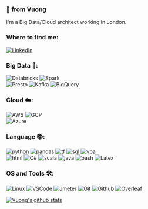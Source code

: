### 👋 from Vuong

I'm a Big Data/Cloud architect working in London.

### Where to find me:
[![LinkedIn](https://img.shields.io/badge/-LinkedIn-0077B5?style=for-the-badge&logo=LinkedIn&logoColor=white)](https://www.linkedin.com/in/vuong-nguyen/)

### Big Data 🚀:

![Databricks](https://img.shields.io/badge/Databricks-★★☆-lightgrey?labelColor=FF3621&logo=databricks&style=flat-square&logoColor=white)
![Spark](https://img.shields.io/badge/Spark-★★☆-lightgrey?labelColor=E25A1C&logo=apache-spark&style=flat-square&logoColor=white)
\
![Presto](https://img.shields.io/badge/Presto-★☆☆-lightgrey?labelColor=5890FF&logo=presto&style=flat-square&logoColor=white)
![Kafka](https://img.shields.io/badge/Kafka-★☆☆-lightgrey?labelColor=231F20&logo=apache-kafka&style=flat-square&logoColor=white)
![BigQuery](https://img.shields.io/badge/Big_Query-★☆☆-lightgrey?labelColor=4285F4&logo=google-cloud&style=flat-square&logoColor=white)

### Cloud ☁️:
![AWS](https://img.shields.io/badge/AWS-★★☆-lightgrey?labelColor=232F3E&logo=amazon-aws&style=flat-square&logoColor=white)
![GCP](https://img.shields.io/badge/GCP-★★☆-lightgrey?labelColor=4285F4&logo=google-cloud&style=flat-square&logoColor=white)
\
![Azure](https://img.shields.io/badge/Azure-★☆☆-lightgrey?labelColor=0089D6&logo=microsoft-azure&style=flat-square&logoColor=white)

### Language 📚:
![python](https://img.shields.io/badge/python-★★☆-lightgrey?labelColor=3776AB&logo=python&style=flat-square&logoColor=white)
![pandas](https://img.shields.io/badge/pandas-★★☆-lightgrey?labelColor=150458&logo=pandas&style=flat-square&logoColor=white)
![tf](https://img.shields.io/badge/Terraform-★★☆-lightgrey?labelColor=623CE4&logo=terraform&style=flat-square&logoColor=white)
![sql](https://img.shields.io/badge/SQL-★★☆-lightgrey?labelColor=336791&logo=postgresql&style=flat-square&logoColor=white)
![vba](https://img.shields.io/badge/VBA-★★☆-lightgrey?labelColor=5E5E5E&logo=microsoft&style=flat-square&logoColor=white)
\
![html](https://img.shields.io/badge/HTML-★☆☆-lightgrey?labelColor=E34F26&logo=html5&style=flat-square&logoColor=white)
![C#](https://img.shields.io/badge/C_sharp-★☆☆-lightgrey?labelColor=239120&logo=c-sharp&style=flat-square&logoColor=white)
![scala](https://img.shields.io/badge/Scala-★☆☆-lightgrey?labelColor=DC322F&logo=scala&style=flat-square&logoColor=white)
![java](https://img.shields.io/badge/Java-★☆☆-lightgrey?labelColor=007396&logo=java&style=flat-square&logoColor=white)
![bash](https://img.shields.io/badge/Bash-★☆☆-lightgrey?labelColor=4EAA25&logo=gnu-bash&style=flat-square&logoColor=white)
![Latex](https://img.shields.io/badge/Latex-★☆☆-lightgrey?labelColor=008080&logo=LaTeX&style=flat-square&logoColor=white)

### OS and Tools 🛠:
![Linux](https://img.shields.io/badge/-Linux-FCC624?logo=Linux&style=flat-square&logoColor=black)
![VSCode](https://img.shields.io/badge/-VSCode-007ACC?logo=visual-studio-code&style=flat-square&logoColor=black)
![Jmeter](https://img.shields.io/badge/-JMeter-D22128?logo=apache-jmeter&style=flat-square&logoColor=black)
![Git](https://img.shields.io/badge/-Git-F05032?logo=Git&style=flat-square&logoColor=white)
![Github](https://img.shields.io/badge/-Github-181717?logo=Github&style=flat-square&logoColor=white)
![Overleaf](https://img.shields.io/badge/-Overleaf-47A141?logo=Overleaf&style=flat-square&logoColor=white)

[![Vuong's github stats](https://github-readme-stats.vercel.app/api?username=nkvuong&theme=dark&show_icons=true&count_private=true)](https://github.com/nkvuong/github-readme-stats&count_private=true)
